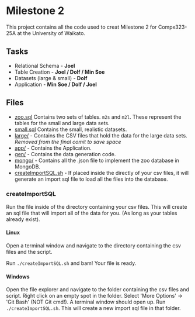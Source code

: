 # Milestone 2

This project contains all the code used to creat Milestone 2 for Compx323-25A at the University of Waikato.

## Tasks
- Relational Schema - **Joel**
- Table Creation - **Joel / Dolf / Min Soe**
- Datasets (large & small) - **Dolf**
- Application - **Min Soe / Dolf / Joel**

## Files
- [zoo.sql](zoo.sql) Contains two sets of tables. `m2s` and `m2l`. These represent the tables for the small and large data sets.
- [small.sql](small.sql) Contains the small, realistic datasets.
- [large/](./large) - Contains the CSV files that hold the data for the large data sets. *Removed from the final comit to save space*
- [app/](./app) - Contains the Application.
- [gen/](./gen) - Contains the data generation code.
- [mongo/](./mongo) - Contains all the .json file to implement the zoo database in MongoDB.
- [createImportSQL.sh](createImportSQL.sh) - If placed inside the directly of your csv files, it will generate an import sql file to load all the files into the database. 

### createImportSQL
Run the file inside of the directory containing your csv files. This will create an sql file that will import all of the data for you. (As long as your tables already exist).
#### Linux

Open a terminal window and navigate to the directory containing the csv files and the script.

Run `./createImportSQL.sh` and bam! Your file is ready.

#### Windows

Open the file explorer and navigate to the folder containing the csv files and script. Right click on an empty spot in the folder. Select 'More Options' -> 'Git Bash' (NOT Git cmd!). A terminal window should open up. Run `./createImportSQL.sh`. This will create a new import sql file in that folder. 

